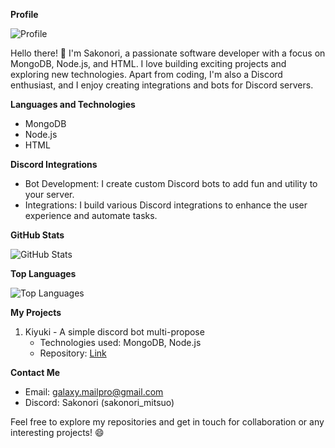 **Profile**

![Profile](https://cdn.discordapp.com/avatars/652400008141996042/5b4e5e5dea44604ebc837db960db2fa7.png)

Hello there! 👋 I'm Sakonori, a passionate software developer with a focus on MongoDB, Node.js, and HTML. I love building exciting projects and exploring new technologies. Apart from coding, I'm also a Discord enthusiast, and I enjoy creating integrations and bots for Discord servers.

**Languages and Technologies**

- MongoDB
- Node.js
- HTML

**Discord Integrations**

- Bot Development: I create custom Discord bots to add fun and utility to your server.
- Integrations: I build various Discord integrations to enhance the user experience and automate tasks.

**GitHub Stats**

![GitHub Stats](https://github-readme-stats.vercel.app/api?username=yourusername&show_icons=true&count_private=true&hide=prs,issues&theme=dark)

**Top Languages**

![Top Languages](https://github-readme-stats.vercel.app/api/top-langs/?username=yourusername&layout=compact&theme=dark)

**My Projects**

1. Kiyuki - A simple discord bot multi-propose
   - Technologies used: MongoDB, Node.js
   - Repository: [Link](https://github.com/Sakonori/Kiyuki)



**Contact Me**

- Email: [galaxy.mailpro@gmail.com](mailto:galaxy.mailpro@gmail.com)
- Discord: Sakonori (sakonori_mitsuo)

Feel free to explore my repositories and get in touch for collaboration or any interesting projects! 😄
